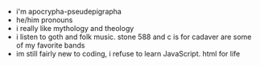 - i'm apocrypha-pseudepigrapha 
- he/him pronouns
- i really like mythology and theology
- i listen to goth and folk music. stone 588 and c is for cadaver are some of my favorite bands
- im still fairly new to coding, i refuse to learn JavaScript. html for life
<!---
apocrypha-pseudepigrapha/apocrypha-pseudepigrapha is a ✨ special ✨ repository because its `README.md` (this file) appears on your GitHub profile.
You can click the Preview link to take a look at your changes.
--->
